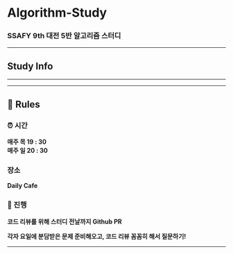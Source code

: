# Algorithm-Study

### SSAFY 9th 대전 5반 알고리즘 스터디

---
## Study Info


---

---
## 🤙 Rules
### ⏰ 시간

**매주 목 19 : 30** <br>
**매주 일 20 : 30**

### 장소

**Daily Cafe**

### 📝 진행

**코드 리뷰를 위해 스터디 전날까지 Github PR**

**각자 요일에 분담받은 문제 준비해오고, 코드 리뷰 꼼꼼히 해서 질문하기!**

---
